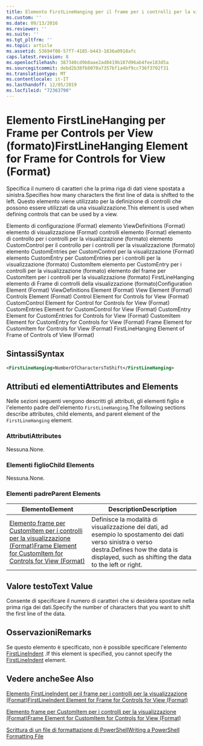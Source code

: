 ```yaml
---
title: Elemento FirstLineHanging per il frame per i controlli per la visualizzazione (Format) | Microsoft Docs
ms.custom: ''
ms.date: 09/13/2016
ms.reviewer: ''
ms.suite: ''
ms.tgt_pltfrm: ''
ms.topic: article
ms.assetid: 53694f08-57f7-4185-b443-1636a0918afc
caps.latest.revision: 8
ms.openlocfilehash: 387340cd9b0aae2ad0419b187d96ab4fee183d5a
ms.sourcegitcommit: debd2b38fb8070a7357bf1a4bf9cc736f3702f31
ms.translationtype: MT
ms.contentlocale: it-IT
ms.lasthandoff: 12/05/2019
ms.locfileid: "72363790"
---
```

# <a name="firstlinehanging-element-for-frame-for-controls-for-view-format"></a><span data-ttu-id="06089-102">Elemento FirstLineHanging per Frame per Controls per View (formato)</span><span class="sxs-lookup"><span data-stu-id="06089-102">FirstLineHanging Element for Frame for Controls for View (Format)</span></span>

<span data-ttu-id="06089-103">Specifica il numero di caratteri che la prima riga di dati viene spostata a sinistra.</span><span class="sxs-lookup"><span data-stu-id="06089-103">Specifies how many characters the first line of data is shifted to the left.</span></span> <span data-ttu-id="06089-104">Questo elemento viene utilizzato per la definizione di controlli che possono essere utilizzati da una visualizzazione.</span><span class="sxs-lookup"><span data-stu-id="06089-104">This element is used when defining controls that can be used by a view.</span></span>

<span data-ttu-id="06089-105">Elemento di configurazione (Format) elemento ViewDefinitions (Format) elemento di visualizzazione (Format) controlli elemento (Format) elemento di controllo per i controlli per la visualizzazione (formato) elemento CustomControl per il controllo per i controlli per la visualizzazione (formato) elemento CustomEntries per CustomControl per la visualizzazione (Format) elemento CustomEntry per CustomEntries per i controlli per la visualizzazione (formato) CustomItem elemento per CustomEntry per i controlli per la visualizzazione (formato) elemento del frame per CustomItem per i controlli per la visualizzazione (formato) FirstLineHanging elemento di Frame di controlli della visualizzazione (formato)</span><span class="sxs-lookup"><span data-stu-id="06089-105">Configuration Element (Format) ViewDefinitions Element (Format) View Element (Format) Controls Element (Format) Control Element for Controls for View (Format) CustomControl Element for Control for Controls for View (Format) CustomEntries Element for CustomControl for View (Format) CustomEntry Element for CustomEntries for Controls for View (Format) CustomItem Element for CustomEntry for Controls for View (Format) Frame Element for CustomItem for Controls for View (Format) FirstLineHanging Element of Frame of Controls of View (Format)</span></span>

## <a name="syntax"></a><span data-ttu-id="06089-106">Sintassi</span><span class="sxs-lookup"><span data-stu-id="06089-106">Syntax</span></span>

```xml
<FirstLineHanging>NumberOfCharactersToShift</FirstLineHanging>
```

## <a name="attributes-and-elements"></a><span data-ttu-id="06089-107">Attributi ed elementi</span><span class="sxs-lookup"><span data-stu-id="06089-107">Attributes and Elements</span></span>

<span data-ttu-id="06089-108">Nelle sezioni seguenti vengono descritti gli attributi, gli elementi figlio e l'elemento padre dell'elemento `FirstLineHanging`.</span><span class="sxs-lookup"><span data-stu-id="06089-108">The following sections describe attributes, child elements, and parent element of the `FirstLineHanging` element.</span></span>

### <a name="attributes"></a><span data-ttu-id="06089-109">Attributi</span><span class="sxs-lookup"><span data-stu-id="06089-109">Attributes</span></span>

<span data-ttu-id="06089-110">Nessuna.</span><span class="sxs-lookup"><span data-stu-id="06089-110">None.</span></span>

### <a name="child-elements"></a><span data-ttu-id="06089-111">Elementi figlio</span><span class="sxs-lookup"><span data-stu-id="06089-111">Child Elements</span></span>

<span data-ttu-id="06089-112">Nessuna.</span><span class="sxs-lookup"><span data-stu-id="06089-112">None.</span></span>

### <a name="parent-elements"></a><span data-ttu-id="06089-113">Elementi padre</span><span class="sxs-lookup"><span data-stu-id="06089-113">Parent Elements</span></span>

|<span data-ttu-id="06089-114">Elemento</span><span class="sxs-lookup"><span data-stu-id="06089-114">Element</span></span>|<span data-ttu-id="06089-115">Description</span><span class="sxs-lookup"><span data-stu-id="06089-115">Description</span></span>|
|-------------|-----------------|
|[<span data-ttu-id="06089-116">Elemento frame per CustomItem per i controlli per la visualizzazione (Format)</span><span class="sxs-lookup"><span data-stu-id="06089-116">Frame Element for CustomItem for Controls for View (Format)</span></span>](./frame-element-for-customitem-for-controls-for-view-format.md)|<span data-ttu-id="06089-117">Definisce la modalità di visualizzazione dei dati, ad esempio lo spostamento dei dati verso sinistra o verso destra.</span><span class="sxs-lookup"><span data-stu-id="06089-117">Defines how the data is displayed, such as shifting the data to the left or right.</span></span>|

## <a name="text-value"></a><span data-ttu-id="06089-118">Valore testo</span><span class="sxs-lookup"><span data-stu-id="06089-118">Text Value</span></span>

<span data-ttu-id="06089-119">Consente di specificare il numero di caratteri che si desidera spostare nella prima riga dei dati.</span><span class="sxs-lookup"><span data-stu-id="06089-119">Specify the number of characters that you want to shift the first line of the data.</span></span>

## <a name="remarks"></a><span data-ttu-id="06089-120">Osservazioni</span><span class="sxs-lookup"><span data-stu-id="06089-120">Remarks</span></span>

<span data-ttu-id="06089-121">Se questo elemento è specificato, non è possibile specificare l'elemento [FirstLineIndent](./firstlineindent-element-for-frame-for-controls-for-view-format.md) .</span><span class="sxs-lookup"><span data-stu-id="06089-121">If this element is specified, you cannot specify the [FirstLineIndent](./firstlineindent-element-for-frame-for-controls-for-view-format.md) element.</span></span>

## <a name="see-also"></a><span data-ttu-id="06089-122">Vedere anche</span><span class="sxs-lookup"><span data-stu-id="06089-122">See Also</span></span>

[<span data-ttu-id="06089-123">Elemento FirstLineIndent per il frame per i controlli per la visualizzazione (Format)</span><span class="sxs-lookup"><span data-stu-id="06089-123">FirstLineIndent Element for Frame for Controls for View (Format)</span></span>](./firstlineindent-element-for-frame-for-controls-for-view-format.md)

[<span data-ttu-id="06089-124">Elemento frame per CustomItem per i controlli per la visualizzazione (Format)</span><span class="sxs-lookup"><span data-stu-id="06089-124">Frame Element for CustomItem for Controls for View (Format)</span></span>](./frame-element-for-customitem-for-controls-for-view-format.md)

[<span data-ttu-id="06089-125">Scrittura di un file di formattazione di PowerShell</span><span class="sxs-lookup"><span data-stu-id="06089-125">Writing a PowerShell Formatting File</span></span>](./writing-a-powershell-formatting-file.md)
